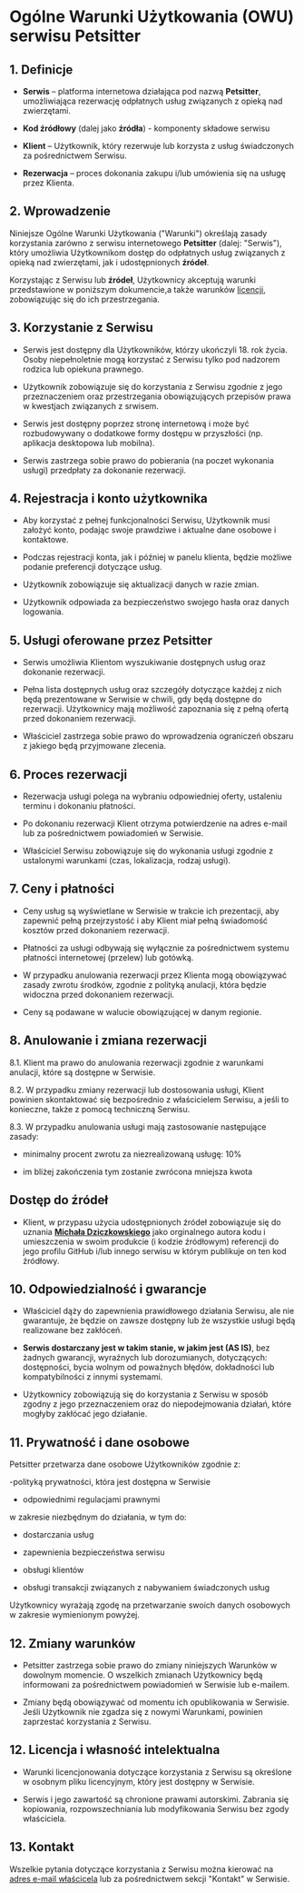 # Ogólne Warunki Użytkowania (OWU) serwisu **Petsitter**

## 1. Definicje

- **Serwis** – platforma internetowa działająca pod nazwą **Petsitter**, umożliwiająca rezerwację odpłatnych usług związanych z opieką nad zwierzętami.

- **Kod źródłowy** (dalej jako **źródła**) - komponenty składowe serwisu 

- **Klient** – Użytkownik, który rezerwuje lub korzysta z usług świadczonych za pośrednictwem Serwisu.

- **Rezerwacja** – proces dokonania zakupu i/lub umówienia się na usługę przez Klienta.

## 2. Wprowadzenie

Niniejsze Ogólne Warunki Użytkowania ("Warunki") określają zasady korzystania zarówno z serwisu internetowego **Petsitter** (dalej: "Serwis"), który umożliwia Użytkownikom dostęp do odpłatnych usług związanych z opieką nad zwierzętami, jak i udostępnionych **źródeł**.

Korzystając z Serwisu lub **źródeł**, Użytkownicy akceptują warunki przedstawione w poniższym dokumencie,a także warunków [licencji](https://github.com/mdziczkowski/petsitter/legal/license/pl.md), zobowiązując się do ich przestrzegania.


## 3. Korzystanie z Serwisu

- Serwis jest dostępny dla Użytkowników, którzy ukończyli 18. rok życia. Osoby niepełnoletnie mogą korzystać z Serwisu tylko pod nadzorem rodzica lub opiekuna prawnego.

- Użytkownik zobowiązuje się do korzystania z Serwisu zgodnie z jego przeznaczeniem oraz przestrzegania obowiązujących przepisów prawa w kwestjach związanych z srwisem.

- Serwis jest dostępny poprzez stronę internetową i może być rozbudowywany o dodatkowe formy dostępu w przyszłości (np. aplikacja desktopowa lub mobilna).

- Serwis zastrzega sobie prawo do pobierania (na poczet wykonania usługi) przedpłaty za dokonanie rezerwacji.

## 4. Rejestracja i konto użytkownika

- Aby korzystać z pełnej funkcjonalności Serwisu, Użytkownik musi założyć konto, podając swoje prawdziwe i aktualne dane osobowe i kontaktowe.

- Podczas  rejestracji konta, jak i później w panelu klienta, będzie możliwe podanie preferencji dotyczące usług.

- Użytkownik zobowiązuje się aktualizacji danych w razie zmian.

- Użytkownik odpowiada za bezpieczeństwo swojego hasła oraz danych logowania.

## 5. Usługi oferowane przez Petsitter

- Serwis umożliwia Klientom wyszukiwanie dostępnych usług oraz dokonanie rezerwacji.

- Pełna lista dostępnych usług oraz szczegóły dotyczące każdej z nich będą prezentowane w Serwisie w chwili, gdy będą dostępne do rezerwacji. Użytkownicy mają możliwość zapoznania się z pełną ofertą przed dokonaniem rezerwacji.

- Właściciel zastrzega sobie prawo do wprowadzenia ograniczeń obszaru z jakiego będą przyjmowane zlecenia.

## 6. Proces rezerwacji

- Rezerwacja usługi polega na wybraniu odpowiedniej oferty, ustaleniu terminu i dokonaniu płatności.

- Po dokonaniu rezerwacji Klient otrzyma potwierdzenie na adres e-mail lub za pośrednictwem powiadomień w Serwisie.

- Właściciel Serwisu zobowiązuje się do wykonania usługi zgodnie z ustalonymi warunkami (czas, lokalizacja, rodzaj usługi).

## 7. Ceny i płatności


- Ceny usług są wyświetlane w Serwisie w trakcie ich prezentacji, aby zapewnić pełną przejrzystość i aby Klient miał pełną świadomość kosztów przed dokonaniem rezerwacji.

- Płatności za usługi odbywają się wyłącznie za pośrednictwem systemu płatności internetowej (przelew) lub gotówką.

- W przypadku anulowania rezerwacji przez Klienta mogą obowiązywać zasady zwrotu środków, zgodnie z polityką anulacji, która będzie widoczna przed dokonaniem rezerwacji.

- Ceny są podawane w walucie obowiązującej w danym regionie.

## 8. Anulowanie i zmiana rezerwacji

8.1. Klient ma prawo do anulowania rezerwacji zgodnie z warunkami anulacji, które są dostępne w Serwisie.

8.2. W przypadku zmiany rezerwacji lub dostosowania usługi, Klient powinien skontaktować się bezpośrednio z właścicielem Serwisu, a jeśli to konieczne, także z pomocą techniczną Serwisu.

8.3. W przypadku anulowania usługi mają zastosowanie następujące zasady:

- minimalny procent zwrotu za niezrealizowaną usługę: 10%

- im bliżej zakończenia tym zostanie zwrócona mniejsza kwota

## Dostęp do **źródeł**

- Klient, w przypasu użycia udostępnionych źródeł zobowiązuje się do uznania [**Michała Dziczkowskiego**](mailto:m.dziczokwski@protonmail.com) jako orginalnego autora kodu i umieszczenia w swoim produkcie (i kodzie źródłowym) referencji do jego profilu GitHub i/lub innego serwisu w którym publikuje on ten kod źródłowy.

## 10. Odpowiedzialność i gwarancje

- Właściciel dąży do zapewnienia prawidłowego działania Serwisu, ale nie gwarantuje, że będzie on zawsze dostępny lub że wszystkie usługi będą realizowane bez zakłóceń.

- **Serwis dostarczany jest w takim stanie, w jakim jest (AS IS)**, bez żadnych gwarancji, wyraźnych lub dorozumianych, dotyczących: dostępności, bycia wolnym od poważnych błędów, dokładności lub kompatybilności z innymi systemami.

- Użytkownicy zobowiązują się do korzystania z Serwisu w sposób zgodny z jego przeznaczeniem oraz do niepodejmowania działań, które mogłyby zakłócać jego działanie.

## 11. Prywatność i dane osobowe

Petsitter przetwarza dane osobowe Użytkowników zgodnie z:

 -polityką prywatności, która jest dostępna w Serwisie
 
 - odpowiednimi regulacjami prawnymi

w zakresie niezbędnym do działania, w tym do:

 - dostarczania usług
 
 - zapewnienia bezpieczeństwa serwisu

 - obsługi klientów

 - obsługi transakcji związanych z nabywaniem świadczonych usług

Użytkownicy wyrażają zgodę na przetwarzanie swoich danych osobowych w zakresie wymienionym powyżej.

## 12. Zmiany warunków

- Petsitter zastrzega sobie prawo do zmiany niniejszych Warunków w dowolnym momencie. O wszelkich zmianach Użytkownicy będą informowani za pośrednictwem powiadomień w Serwisie lub e-mailem.

- Zmiany będą obowiązywać od momentu ich opublikowania w Serwisie. Jeśli Użytkownik nie zgadza się z nowymi Warunkami, powinien zaprzestać korzystania z Serwisu.

## 12. Licencja i własność intelektualna

- Warunki licencjonowania dotyczące korzystania z Serwisu są określone w osobnym pliku licencyjnym, który jest dostępny w Serwisie.

- Serwis i jego zawartość są chronione prawami autorskimi. Zabrania się kopiowania, rozpowszechniania lub modyfikowania Serwisu bez zgody właściciela.

## 13. Kontakt

Wszelkie pytania dotyczące korzystania z Serwisu można kierować na [adres e-mail właścicela](mailto:mcgiwer@proton.me) lub za pośrednictwem sekcji "Kontakt" w Serwisie.
